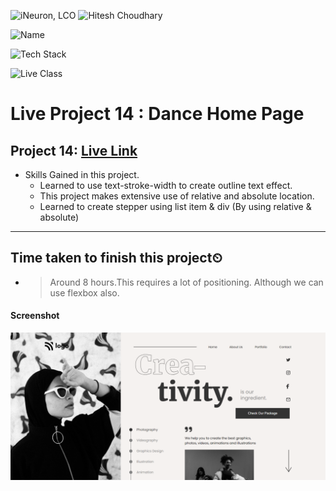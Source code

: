 
![iNeuron, LCO](https://img.shields.io/badge/iNeuron-LCO-green)
![Hitesh Choudhary](https://img.shields.io/badge/Hitesh--Choudhary-Full--stack--JS--bootcamp-red)

![Name](https://img.shields.io/badge/Project%20Made%20by-Abhijeet%20Sharma-yellow)

![Tech Stack](https://img.shields.io/badge/Tech%20Stack-HTML%20%7C%20CSS-blue)

![Live Class](https://img.shields.io/badge/Live%20Project%2014-Dance%20Home%20Page-brightgreen)

# Live Project 14 : Dance Home Page


## Project 14: [Live Link]()

-   Skills Gained in this project.
    - Learned to use text-stroke-width to create outline text effect.
    - This project makes extensive use of relative and absolute location.
    - Learned to create stepper using list item & div (By using relative & absolute)
        
---

## Time taken to finish this project⏲

- >Around 8 hours.This requires a lot of positioning.
Although we can use flexbox also.

#### Screenshot

![Desktop](./screenshot/Project-14.png)
